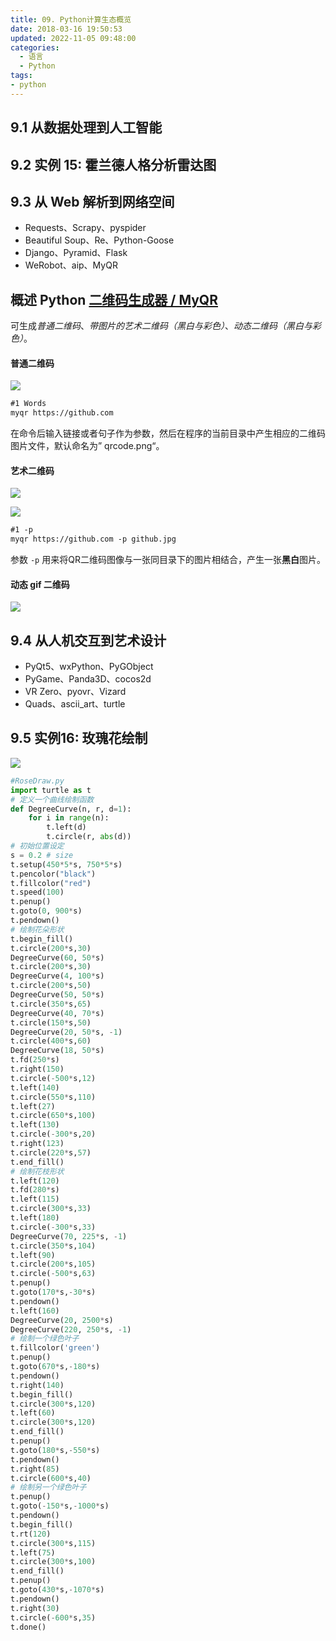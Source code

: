 ```yaml
---
title: 09. Python计算生态概览
date: 2018-03-16 19:50:53
updated: 2022-11-05 09:48:00
categories:
  - 语言
  - Python
tags:
- python
---
```


## 9.1 从数据处理到人工智能

## 9.2 实例 15: 霍兰德人格分析雷达图

## 9.3 从 Web 解析到网络空间

- Requests、Scrapy、pyspider
- Beautiful Soup、Re、Python-Goose
- Django、Pyramid、Flask
- WeRobot、aip、MyQR

## 概述 **Python [二维码生成器 / MyQR](https://github.com/sylnsfar/qrcode/blob/master/README-cn.md)**

可生成*普通二维码*、*带图片的艺术二维码（黑白与彩色）*、*动态二维码（黑白与彩色）*。

#### 普通二维码

![](https://upload-images.jianshu.io/upload_images/1662509-7458b00eb3079fb1.png?imageMogr2/auto-orient/strip%7CimageView2/2/w/1240)

```markdown
#1 Words
myqr https://github.com
```

在命令后输入链接或者句子作为参数，然后在程序的当前目录中产生相应的二维码图片文件，默认命名为” qrcode.png“。

#### 艺术二维码

![](https://upload-images.jianshu.io/upload_images/1662509-88151ebb1f531fda.png?imageMogr2/auto-orient/strip%7CimageView2/2/w/1240)

![](https://upload-images.jianshu.io/upload_images/1662509-97347f4a59b4dd29.png?imageMogr2/auto-orient/strip%7CimageView2/2/w/1240)

```md
#1 -p
myqr https://github.com -p github.jpg
```

参数 `-p` 用来将QR二维码图像与一张同目录下的图片相结合，产生一张**黑白**图片。

#### 动态 gif 二维码

![](https://upload-images.jianshu.io/upload_images/1662509-20fb77e8f51e51e7.gif?imageMogr2/auto-orient/strip)

## 9.4 从人机交互到艺术设计

- PyQt5、wxPython、PyGObject
- PyGame、Panda3D、cocos2d
- VR Zero、pyovr、Vizard
- Quads、ascii_art、turtle

## 9.5 实例16: 玫瑰花绘制

![](https://upload-images.jianshu.io/upload_images/1662509-3c7161098d03f6bf.png?imageMogr2/auto-orient/strip%7CimageView2/2/w/1240)

```py
#RoseDraw.py
import turtle as t
# 定义一个曲线绘制函数
def DegreeCurve(n, r, d=1):
    for i in range(n):
        t.left(d)
        t.circle(r, abs(d))
# 初始位置设定
s = 0.2 # size
t.setup(450*5*s, 750*5*s)
t.pencolor("black")
t.fillcolor("red")
t.speed(100)
t.penup()
t.goto(0, 900*s)
t.pendown()
# 绘制花朵形状
t.begin_fill()
t.circle(200*s,30)
DegreeCurve(60, 50*s)
t.circle(200*s,30)
DegreeCurve(4, 100*s)
t.circle(200*s,50)
DegreeCurve(50, 50*s)
t.circle(350*s,65)
DegreeCurve(40, 70*s)
t.circle(150*s,50)
DegreeCurve(20, 50*s, -1)
t.circle(400*s,60)
DegreeCurve(18, 50*s)
t.fd(250*s)
t.right(150)
t.circle(-500*s,12)
t.left(140)
t.circle(550*s,110)
t.left(27)
t.circle(650*s,100)
t.left(130)
t.circle(-300*s,20)
t.right(123)
t.circle(220*s,57)
t.end_fill()
# 绘制花枝形状
t.left(120)
t.fd(280*s)
t.left(115)
t.circle(300*s,33)
t.left(180)
t.circle(-300*s,33)
DegreeCurve(70, 225*s, -1)
t.circle(350*s,104)
t.left(90)
t.circle(200*s,105)
t.circle(-500*s,63)
t.penup()
t.goto(170*s,-30*s)
t.pendown()
t.left(160)
DegreeCurve(20, 2500*s)
DegreeCurve(220, 250*s, -1)
# 绘制一个绿色叶子
t.fillcolor('green')
t.penup()
t.goto(670*s,-180*s)
t.pendown()
t.right(140)
t.begin_fill()
t.circle(300*s,120)
t.left(60)
t.circle(300*s,120)
t.end_fill()
t.penup()
t.goto(180*s,-550*s)
t.pendown()
t.right(85)
t.circle(600*s,40)
# 绘制另一个绿色叶子
t.penup()
t.goto(-150*s,-1000*s)
t.pendown()
t.begin_fill()
t.rt(120)
t.circle(300*s,115)
t.left(75)
t.circle(300*s,100)
t.end_fill()
t.penup()
t.goto(430*s,-1070*s)
t.pendown()
t.right(30)
t.circle(-600*s,35)
t.done()
```
